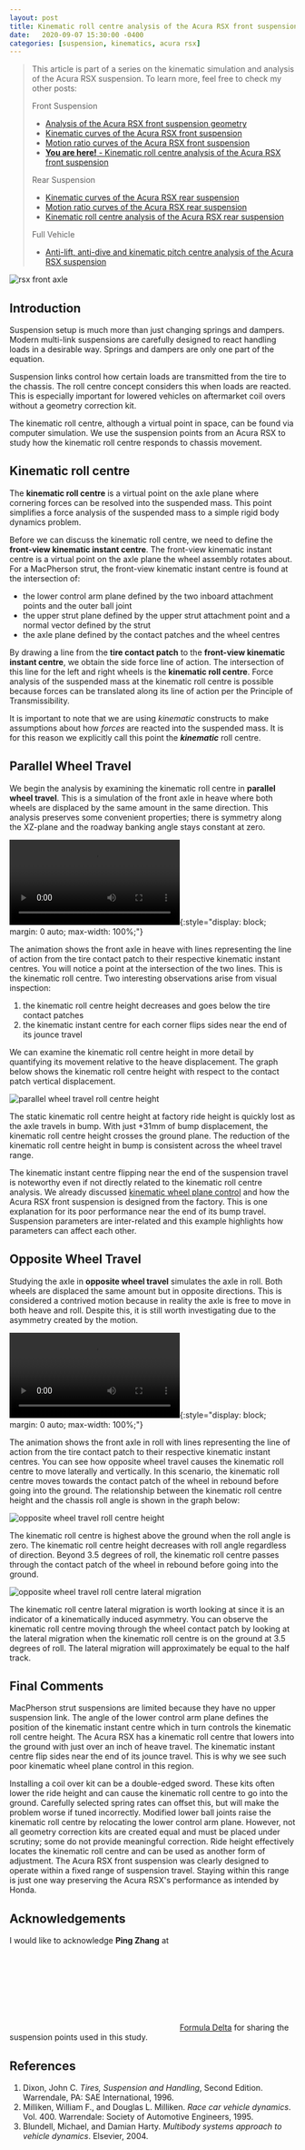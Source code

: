 ```yaml
---
layout: post
title: Kinematic roll centre analysis of the Acura RSX front suspension
date:   2020-09-07 15:30:00 -0400
categories: [suspension, kinematics, acura rsx]
---
```


> This article is part of a series on the kinematic simulation and analysis of
> the Acura RSX suspension. To learn more, feel free to check my other posts:
>
> Front Suspension
>
> * [Analysis of the Acura RSX front suspension geometry](/jekyll/update/2020/01/30/static-suspension-geometry-analysis-acura-rsx.html)
> * [Kinematic curves of the Acura RSX front suspension](/jekyll/update/2020/06/21/rsx-kinematic-curves.html)
> * [Motion ratio curves of the Acura RSX front suspension](/jekyll/update/2020/07/25/rsx-front-motion-ratios.html)
> * [**You are here!** - Kinematic roll centre analysis of the Acura RSX front suspension](/jekyll/update/2020/09/07/rsx-front-kinematic-roll-centre.html)
>
> Rear Suspension
>
> * [Kinematic curves of the Acura RSX rear suspension](/jekyll/update/2020/12/10/rsx-rear-kinematic-curves.html)
> * [Motion ratio curves of the Acura RSX rear suspension](/jekyll/update/2020/12/10/rsx-rear-motion-ratios.html)
> * [Kinematic roll centre analysis of the Acura RSX rear suspension](/jekyll/update/2020/12/10/rsx-rsx-rear-kinematic-roll-centre.html)
>
> Full Vehicle
>
> * [Anti-lift, anti-dive and kinematic pitch centre analysis of the Acura RSX suspension](/jekyll/update/2021/02/19/rsx-suspension-longitudinal-antis.html)

![rsx front axle](/assets/images/2020-09-07/rsx-front-cover.jpeg)

## Introduction

Suspension setup is much more than just changing springs and dampers. Modern
multi-link suspensions are carefully designed to react handling loads in a
desirable way. Springs and dampers are only one part of the equation.

Suspension links control how certain loads are transmitted from the tire to
the chassis. The roll centre concept considers this when loads are reacted.
This is especially important for lowered vehicles on aftermarket coil overs
without a geometry correction kit.

The kinematic roll centre, although a virtual point in space, can be found
via computer simulation. We use the suspension points from an Acura RSX to
study how the kinematic roll centre responds to chassis movement.

## Kinematic roll centre

The **kinematic roll centre** is a virtual point on the axle plane where
cornering forces can be resolved into the suspended mass. This point
simplifies a force analysis of the suspended mass to a simple rigid body
dynamics problem.

Before we can discuss the kinematic roll centre, we need to define the
**front-view kinematic instant centre**. The front-view kinematic instant
centre is a virtual point on the axle plane the wheel assembly rotates about.
For a MacPherson strut, the front-view kinematic instant centre is found at
the intersection of:

* the lower control arm plane defined by the two inboard attachment points and the outer ball joint
* the upper strut plane defined by the upper strut attachment point and a normal vector defined by the strut
* the axle plane defined by the contact patches and the wheel centres

By drawing a line from the **tire contact patch** to the **front-view
kinematic instant centre**, we obtain the side force line of action. The
intersection of this line for the left and right wheels is the **kinematic
roll centre**. Force analysis of the suspended mass at the kinematic roll
centre is possible because forces can be translated along its line of action
per the Principle of Transmissibility.

It is important to note that we are using _kinematic_ constructs to make
assumptions about how _forces_ are reacted into the suspended mass. It is for
this reason we explicitly call this point the **_kinematic_** roll centre.

## Parallel Wheel Travel

We begin the analysis by examining the kinematic roll centre in **parallel
wheel travel**. This is a simulation of the front axle in heave where both
wheels are displaced by the same amount in the same direction. This analysis
preserves some convenient properties; there is symmetry along the XZ-plane
and the roadway banking angle stays constant at zero.

<video autoplay loop mute controls>
  <source src="/assets/images/2020-09-07/rsx-pwt-rc.webm" type="video/webm">
  <source src="/assets/images/2020-09-07/rsx-pwt-rc.mp4" type="video/mp4">
</video>{:style="display: block; margin: 0 auto; max-width: 100%;"}

The animation shows the front axle in heave with lines representing the line
of action from the tire contact patch to their respective kinematic instant
centres. You will notice a point at the intersection of the two lines. This
is the kinematic roll centre. Two interesting observations arise from visual
inspection:

1. the kinematic roll centre height decreases and goes below the tire contact patches
1. the kinematic instant centre for each corner flips sides near the end of its jounce travel

We can examine the kinematic roll centre height in more detail by quantifying
its movement relative to the heave displacement. The graph below shows the
kinematic roll centre height with respect to the contact patch vertical
displacement.

![parallel wheel travel roll centre height](/assets/images/2020-09-07/rsx-pwt-rch.svg)

The static kinematic roll centre height at factory ride height is quickly
lost as the axle travels in bump. With just +31mm of bump displacement, the
kinematic roll centre height crosses the ground plane. The reduction of the
kinematic roll centre height in bump is consistent across the wheel travel
range.

The kinematic instant centre flipping near the end of the suspension travel
is noteworthy even if not directly related to the kinematic roll centre
analysis. We already discussed [kinematic wheel plane
control](/jekyll/update/2020/06/21/rsx-kinematic-curves.html) and how the
Acura RSX front suspension is designed from the factory. This is one
explanation for its poor performance near the end of its bump travel.
Suspension parameters are inter-related and this example highlights how
parameters can affect each other.

## Opposite Wheel Travel

Studying the axle in **opposite wheel travel** simulates the axle in roll.
Both wheels are displaced the same amount but in opposite directions. This is
considered a contrived motion because in reality the axle is free to move in
both heave and roll. Despite this, it is still worth investigating due to the
asymmetry created by the motion.

<video autoplay loop mute controls>
  <source src="/assets/images/2020-09-07/rsx-owt-rc.webm" type="video/webm">
  <source src="/assets/images/2020-09-07/rsx-owt-rc.mp4" type="video/mp4">
</video>{:style="display: block; margin: 0 auto; max-width: 100%;"}

The animation shows the front axle in roll with lines representing the line
of action from the tire contact patch to their respective kinematic instant
centres. You can see how opposite wheel travel causes the kinematic roll
centre to move laterally and vertically. In this scenario, the kinematic roll
centre moves towards the contact patch of the wheel in rebound before going into the ground. The relationship between the kinematic roll centre height and the chassis roll angle is shown in the graph below:

![opposite wheel travel roll centre height](/assets/images/2020-09-07/rsx-owt-rch.svg)

The kinematic roll centre is highest above the ground when the roll angle is
zero. The kinematic roll centre height decreases with roll angle regardless
of direction. Beyond 3.5 degrees of roll, the kinematic roll centre passes
through the contact patch of the wheel in rebound before going into the
ground.

![opposite wheel travel roll centre lateral migration](/assets/images/2020-09-07/rsx-owt-rcy.svg)

The kinematic roll centre lateral migration is worth looking at since it is
an indicator of a kinematically induced asymmetry. You can observe the
kinematic roll centre moving through the wheel contact patch by looking at
the lateral migration when the kinematic roll centre is on the ground at 3.5
degrees of roll. The lateral migration will approximately be equal to the
half track.

## Final Comments

MacPherson strut suspensions are limited because they have no upper
suspension link. The angle of the lower control arm plane defines the
position of the kinematic instant centre which in turn controls the kinematic
roll centre height. The Acura RSX has a kinematic roll centre that lowers
into the ground with just over an inch of heave travel. The kinematic instant
centre flip sides near the end of its jounce travel. This is why we see such
poor kinematic wheel plane control in this region.

Installing a coil over kit can be a double-edged sword. These kits often
lower the ride height and can cause the kinematic roll centre to go into the
ground. Carefully selected spring rates can offset this, but will make the
problem worse if tuned incorrectly. Modified lower ball joints raise the
kinematic roll centre by relocating the lower control arm plane. However, not
all geometry correction kits are created equal and must be placed under
scrutiny; some do not provide meaningful correction. Ride height effectively
locates the kinematic roll centre and can be used as another form of
adjustment. The Acura RSX front suspension was clearly designed to operate
within a fixed range of suspension travel. Staying within this range is just
one way preserving the Acura RSX's performance as intended by Honda.

## Acknowledgements

I would like to acknowledge **Ping Zhang** at <a
href="https://www.instagram.com/formula.delta/"><svg class="svg-icon"><use
xlink:href="/assets/minima-social-icons.svg#instagram"></use></svg><span
class="username">Formula Delta</span></a> for sharing the suspension points
used in this study.

## References

1. Dixon, John C. _Tires, Suspension and Handling_, Second Edition. Warrendale, PA: SAE International, 1996.
1. Milliken, William F., and Douglas L. Milliken. _Race car vehicle dynamics_. Vol. 400. Warrendale: Society of Automotive Engineers, 1995.
1. Blundell, Michael, and Damian Harty. _Multibody systems approach to vehicle dynamics_. Elsevier, 2004.
